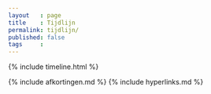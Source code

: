 ```yaml
---
layout   : page
title    : Tijdlijn
permalink: tijdlijn/
published: false
tags     :
---
```


{% include timeline.html %}

{% include afkortingen.md %}
{% include hyperlinks.md %}
